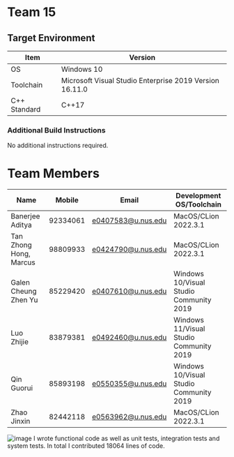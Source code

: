 # Team 15

## Target Environment

Item | Version
-|-
OS | Windows 10
Toolchain | Microsoft Visual Studio Enterprise 2019 Version 16.11.0
C++ Standard | C++17

### Additional Build Instructions

No additional instructions required.

# Team Members
| Name                   | Mobile   | Email              | Development OS/Toolchain                |
|------------------------|----------|--------------------|-----------------------------------------|
| Banerjee Aditya        | 92334061 | e0407583@u.nus.edu | MacOS/CLion 2022.3.1                    |
| Tan Zhong Hong, Marcus | 98809933 | e0424790@u.nus.edu | MacOS/CLion 2022.3.1                    |
| Galen Cheung Zhen Yu   | 85229420 | e0407610@u.nus.edu | Windows 10/Visual Studio Community 2019 |
| Luo Zhijie             | 83879381 | e0492460@u.nus.edu | Windows 11/Visual Studio Community 2019 |
| Qin Guorui             | 85893198 | e0550355@u.nus.edu | Windows 10/Visual Studio Community 2019 |
| Zhao Jinxin            | 82442118 | e0563962@u.nus.edu | MacOS/CLion 2022.3.1                    |

![image](https://user-images.githubusercontent.com/77223932/232695193-6ee69062-b789-4714-b2c6-46af6fb78ae0.png)
I wrote functional code as well as unit tests, integration tests and system tests.
In total I contributed 18064 lines of code.
